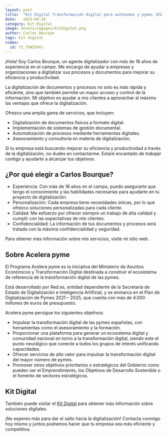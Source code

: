 ```yaml
---
layout: post
title:  "Kit Digital Transformación digital para autónomos y pymes (ES)"
date:   2023-04-10
category: Kit Digital
image: assets/imgages/kitdigital.png
author: Carlos Bourque
tags: kit digital
video: 
  id: fI_Y5W25hPs
---
```


¡Hola! Soy Carlos Bourque, un agente digitalizador con más de 18 años de experiencia en el campo. Me encargo de ayudar a empresas y organizaciones a digitalizar sus procesos y documentos para mejorar su eficiencia y productividad.

La digitalización de documentos y procesos no solo es más rápida y eficiente, sino que también permite un mayor acceso y control de la información. Mi objetivo es ayudar a mis clientes a aprovechar al máximo las ventajas que ofrece la digitalización.

Ofrezco una amplia gama de servicios, que incluyen:

- Digitalización de documentos físicos a formato digital.
- Implementación de sistemas de gestión documental.
- Automatización de procesos mediante herramientas digitales.
- Asesoramiento y consultoría en materia de digitalización.

Si tu empresa está buscando mejorar su eficiencia y productividad a través de la digitalización, no dudes en contactarme. Estaré encantado de trabajar contigo y ayudarte a alcanzar tus objetivos.

## ¿Por qué elegir a Carlos Bourque?

- Experiencia: Con más de 18 años en el campo, puedo asegurarte que tengo el conocimiento y las habilidades necesarias para ayudarte en tu proyecto de digitalización.
- Personalización: Cada empresa tiene necesidades únicas, por lo que ofrezco soluciones personalizadas para cada cliente.
- Calidad: Me esfuerzo por ofrecer siempre un trabajo de alta calidad y cumplir con las expectativas de mis clientes.
- Confidencialidad: La información de tus documentos y procesos será tratada con la máxima confidencialidad y seguridad.

Para obtener más información sobre mis servicios, visite mi sitio web.

## Sobre Acelera pyme

El Programa Acelera pyme es la iniciativa del Ministerio de Asuntos Económicos y Transformación Digital destinada a construir el ecosistema de referencia de la transformación digital de las pymes.

Está desarrollado por Red.es, entidad dependiente de la Secretaría de Estado de Digitalización e Inteligencia Artificial, y se enmarca en el Plan de Digitalización de Pymes 2021 – 2025, que cuenta con más de 4.000 millones de euros de presupuesto.

Acelera pyme persigue los siguientes objetivos:

- Impulsar la transformación digital de las pymes españolas, con herramientas como el asesoramiento y la formación.
- Proporcionar una plataforma para generar un ecosistema digital y comunidad nacional en torno a la transformación digital, siendo este el punto neurálgico que conecte a todos los grupos de interés unificando capacidades.
- Ofrecer servicios de alto valor para impulsar la transformación digital del mayor número de pymes.
- Promover otros objetivos prioritarios o estratégicos del Gobierno como pueden ser el Emprendimiento, los Objetivos de Desarrollo Sostenible o el fomento de sectores estratégicos.

## Kit Digital

También puede visitar el [Kit Digital](https://acelerapyme.es/kit-digital/soluciones-digitales) para obtener más información sobre soluciones digitales.

¡No esperes más para dar el salto hacia la digitalización! Contacta conmigo hoy mismo y juntos podremos hacer que tu empresa sea más eficiente y competitiva.
